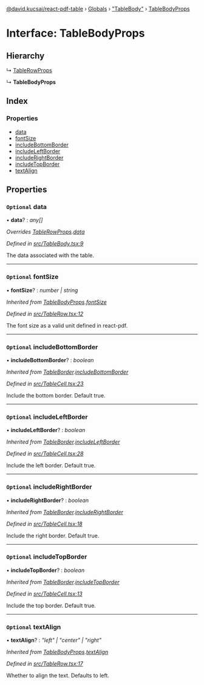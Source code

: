 [@david.kucsai/react-pdf-table](../README.md) › [Globals](../globals.md) › ["TableBody"](../modules/_tablebody_.md) › [TableBodyProps](_tablebody_.tablebodyprops.md)

# Interface: TableBodyProps

## Hierarchy

  ↳ [TableRowProps](_tablerow_.tablerowprops.md)

  ↳ **TableBodyProps**

## Index

### Properties

* [data](_tablebody_.tablebodyprops.md#optional-data)
* [fontSize](_tablebody_.tablebodyprops.md#optional-fontsize)
* [includeBottomBorder](_tablebody_.tablebodyprops.md#optional-includebottomborder)
* [includeLeftBorder](_tablebody_.tablebodyprops.md#optional-includeleftborder)
* [includeRightBorder](_tablebody_.tablebodyprops.md#optional-includerightborder)
* [includeTopBorder](_tablebody_.tablebodyprops.md#optional-includetopborder)
* [textAlign](_tablebody_.tablebodyprops.md#optional-textalign)

## Properties

### `Optional` data

• **data**? : *any[]*

*Overrides [TableRowProps](_tablerow_.tablerowprops.md).[data](_tablerow_.tablerowprops.md#optional-data)*

*Defined in [src/TableBody.tsx:9](https://github.com/dmk99/react-pdf-table/blob/a0dbc7d/src/TableBody.tsx#L9)*

The data associated with the table.

___

### `Optional` fontSize

• **fontSize**? : *number | string*

*Inherited from [TableBodyProps](_tablebody_.tablebodyprops.md).[fontSize](_tablebody_.tablebodyprops.md#optional-fontsize)*

*Defined in [src/TableRow.tsx:12](https://github.com/dmk99/react-pdf-table/blob/a0dbc7d/src/TableRow.tsx#L12)*

The font size as a valid unit defined in react-pdf.

___

### `Optional` includeBottomBorder

• **includeBottomBorder**? : *boolean*

*Inherited from [TableBorder](_tablecell_.tableborder.md).[includeBottomBorder](_tablecell_.tableborder.md#optional-includebottomborder)*

*Defined in [src/TableCell.tsx:23](https://github.com/dmk99/react-pdf-table/blob/a0dbc7d/src/TableCell.tsx#L23)*

Include the bottom border. Default true.

___

### `Optional` includeLeftBorder

• **includeLeftBorder**? : *boolean*

*Inherited from [TableBorder](_tablecell_.tableborder.md).[includeLeftBorder](_tablecell_.tableborder.md#optional-includeleftborder)*

*Defined in [src/TableCell.tsx:28](https://github.com/dmk99/react-pdf-table/blob/a0dbc7d/src/TableCell.tsx#L28)*

Include the left border. Default true.

___

### `Optional` includeRightBorder

• **includeRightBorder**? : *boolean*

*Inherited from [TableBorder](_tablecell_.tableborder.md).[includeRightBorder](_tablecell_.tableborder.md#optional-includerightborder)*

*Defined in [src/TableCell.tsx:18](https://github.com/dmk99/react-pdf-table/blob/a0dbc7d/src/TableCell.tsx#L18)*

Include the right border. Default true.

___

### `Optional` includeTopBorder

• **includeTopBorder**? : *boolean*

*Inherited from [TableBorder](_tablecell_.tableborder.md).[includeTopBorder](_tablecell_.tableborder.md#optional-includetopborder)*

*Defined in [src/TableCell.tsx:13](https://github.com/dmk99/react-pdf-table/blob/a0dbc7d/src/TableCell.tsx#L13)*

Include the top border. Default true.

___

### `Optional` textAlign

• **textAlign**? : *"left" | "center" | "right"*

*Inherited from [TableBodyProps](_tablebody_.tablebodyprops.md).[textAlign](_tablebody_.tablebodyprops.md#optional-textalign)*

*Defined in [src/TableRow.tsx:17](https://github.com/dmk99/react-pdf-table/blob/a0dbc7d/src/TableRow.tsx#L17)*

Whether to align the text. Defaults to left.
